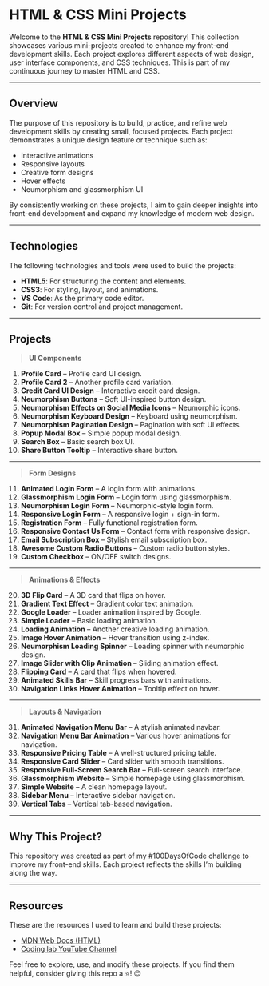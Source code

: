# HTML & CSS Mini Projects

Welcome to the **HTML & CSS Mini Projects** repository! This collection showcases various mini-projects created to enhance my front-end development skills. Each project explores different aspects of web design, user interface components, and CSS techniques. This is part of my continuous journey to master HTML and CSS.

---

## Overview

The purpose of this repository is to build, practice, and refine web development skills by creating small, focused projects. Each project demonstrates a unique design feature or technique such as:

- Interactive animations  
- Responsive layouts  
- Creative form designs  
- Hover effects  
- Neumorphism and glassmorphism UI  

By consistently working on these projects, I aim to gain deeper insights into front-end development and expand my knowledge of modern web design.

---

## Technologies

The following technologies and tools were used to build the projects:  

- **HTML5**: For structuring the content and elements.  
- **CSS3**: For styling, layout, and animations.  
- **VS Code**: As the primary code editor.  
- **Git**: For version control and project management.

---

## Projects

> **UI Components**

1. **Profile Card** – Profile card UI design.
2. **Profile Card 2** – Another profile card variation.
3. **Credit Card UI Design** – Interactive credit card design.
4. **Neumorphism Buttons** – Soft UI-inspired button design.
5. **Neumorphism Effects on Social Media Icons** – Neumorphic icons.
6. **Neumorphism Keyboard Design** – Keyboard using neumorphism.
7. **Neumorphism Pagination Design** – Pagination with soft UI effects.
8. **Popup Modal Box** – Simple popup modal design.
9. **Search Box** – Basic search box UI.
10. **Share Button Tooltip** – Interactive share button.

---

> **Form Designs**

11. **Animated Login Form** – A login form with animations.
12. **Glassmorphism Login Form** – Login form using glassmorphism.
13. **Neumorphism Login Form** – Neumorphic-style login form.
14. **Responsive Login Form** – A responsive login + sign-in form.
15. **Registration Form** – Fully functional registration form.
16. **Responsive Contact Us Form** – Contact form with responsive design.
17. **Email Subscription Box** – Stylish email subscription box.
18. **Awesome Custom Radio Buttons** – Custom radio button styles.
19. **Custom Checkbox** – ON/OFF switch designs.

---

> **Animations & Effects**

20. **3D Flip Card** – A 3D card that flips on hover.
21. **Gradient Text Effect** – Gradient color text animation.
22. **Google Loader** – Loader animation inspired by Google.
23. **Simple Loader** – Basic loading animation.
24. **Loading Animation** – Another creative loading animation.
25. **Image Hover Animation** – Hover transition using z-index.
26. **Neumorphism Loading Spinner** – Loading spinner with neumorphic design.
27. **Image Slider with Clip Animation** – Sliding animation effect.
28. **Flipping Card** – A card that flips when hovered.
29. **Animated Skills Bar** – Skill progress bars with animations.
30. **Navigation Links Hover Animation** – Tooltip effect on hover.

---

> **Layouts & Navigation**

31. **Animated Navigation Menu Bar** – A stylish animated navbar.
32. **Navigation Menu Bar Animation** – Various hover animations for navigation.
33. **Responsive Pricing Table** – A well-structured pricing table.
34. **Responsive Card Slider** – Card slider with smooth transitions.
35. **Responsive Full-Screen Search Bar** – Full-screen search interface.
36. **Glassmorphism Website** – Simple homepage using glassmorphism.
37. **Simple Website** – A clean homepage layout.
38. **Sidebar Menu** – Interactive sidebar navigation.
39. **Vertical Tabs** – Vertical tab-based navigation.

---

## Why This Project?
This repository was created as part of my #100DaysOfCode challenge to improve my front-end skills. Each project reflects the skills I’m building along the way.

---

## Resources

These are the resources I used to learn and build these projects:

- [MDN Web Docs (HTML)](https://developer.mozilla.org/en-US/docs/Web/HTML)  
- [Coding lab YouTube Channel](https://www.youtube.com/@CodingLabYT)  

Feel free to explore, use, and modify these projects. If you find them helpful, consider giving this repo a ⭐! 😊
